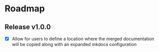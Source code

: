 # Roadmap

## Release v1.0.0
- [X] Allow for users to define a location where the merged documentation will be copied along with an expanded mkdocs configuration

